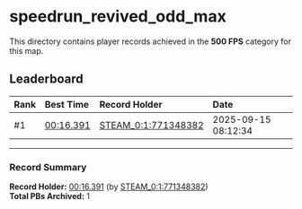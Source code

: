# speedrun_revived_odd_max

This directory contains player records achieved in the **500 FPS** category for this map.

## Leaderboard

| Rank | Best Time | Record Holder | Date                |
| :--- | :-------- | :------------ | :------------------ |
| #1   | [00:16.391](./00016391_STEAM_0_1_771348382_20250915-081234.zip) | [STEAM_0:1:771348382](https://speedrun16.com/profile/STEAM_0:1:771348382)   | 2025-09-15 08:12:34 |

---

### Record Summary
**Record Holder:** [00:16.391](./00016391_STEAM_0_1_771348382_20250915-081234.zip) (by [STEAM_0:1:771348382](https://speedrun16.com/profile/STEAM_0:1:771348382))  
**Total PBs Archived:** 1